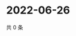 # 2022-06-26

共 0 条

<!-- BEGIN WEIBO -->
<!-- 最后更新时间 Sun Jun 26 2022 11:36:26 GMT+0800 (China Standard Time) -->

<!-- END WEIBO -->
